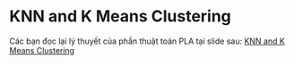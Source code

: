 # KNN and K Means Clustering

Các bạn đọc lại lý thuyết của phần thuật toán PLA tại slide sau: [KNN and K Means Clustering](https://www.canva.com/design/DAGDoNg2to0/5xmgUL7W0QVRSlUlvQRawQ/view)